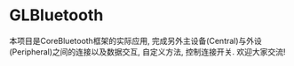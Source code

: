 # GLBluetooth
本项目是CoreBluetooth框架的实际应用, 完成另外主设备(Central)与外设(Peripheral)之间的连接以及数据交互, 自定义方法, 控制连接开关. 欢迎大家交流! 
